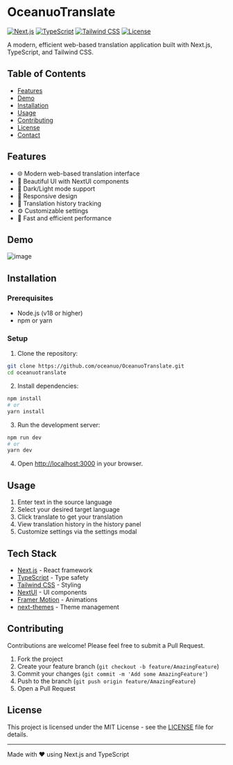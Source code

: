 # OceanuoTranslate

[![Next.js](https://img.shields.io/badge/Next.js-15.0.3-black)](https://nextjs.org/)
[![TypeScript](https://img.shields.io/badge/TypeScript-5.0-blue)](https://www.typescriptlang.org/)
[![Tailwind CSS](https://img.shields.io/badge/Tailwind_CSS-3.4-38B2AC)](https://tailwindcss.com/)
[![License](https://img.shields.io/badge/License-MIT-green.svg)](LICENSE)

A modern, efficient web-based translation application built with Next.js, TypeScript, and Tailwind CSS.

## Table of Contents
- [Features](#features)
- [Demo](#demo)
- [Installation](#installation)
- [Usage](#usage)
- [Contributing](#contributing)
- [License](#license)
- [Contact](#contact)

## Features
- 🌐 Modern web-based translation interface
- 🎨 Beautiful UI with NextUI components
- 🌙 Dark/Light mode support
- 📱 Responsive design
- 📝 Translation history tracking
- ⚙️ Customizable settings
- 🚀 Fast and efficient performance

## Demo
![image](https://github.com/user-attachments/assets/5a550943-359b-40c2-af28-83c3f69da4d2)

## Installation

### Prerequisites
- Node.js (v18 or higher)
- npm or yarn

### Setup
1. Clone the repository:
```bash
git clone https://github.com/oceanuo/OceanuoTranslate.git
cd oceanuotranslate
```

2. Install dependencies:
```bash
npm install
# or
yarn install
```

3. Run the development server:
```bash
npm run dev
# or
yarn dev
```

4. Open [http://localhost:3000](http://localhost:3000) in your browser.

## Usage
1. Enter text in the source language
2. Select your desired target language
3. Click translate to get your translation
4. View translation history in the history panel
5. Customize settings via the settings modal

## Tech Stack
- [Next.js](https://nextjs.org/) - React framework
- [TypeScript](https://www.typescriptlang.org/) - Type safety
- [Tailwind CSS](https://tailwindcss.com/) - Styling
- [NextUI](https://nextui.org/) - UI components
- [Framer Motion](https://www.framer.com/motion/) - Animations
- [next-themes](https://github.com/pacocoursey/next-themes) - Theme management

## Contributing
Contributions are welcome! Please feel free to submit a Pull Request.

1. Fork the project
2. Create your feature branch (`git checkout -b feature/AmazingFeature`)
3. Commit your changes (`git commit -m 'Add some AmazingFeature'`)
4. Push to the branch (`git push origin feature/AmazingFeature`)
5. Open a Pull Request

## License
This project is licensed under the MIT License - see the [LICENSE](LICENSE) file for details.

---
Made with ❤️ using Next.js and TypeScript
